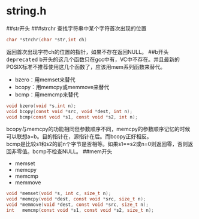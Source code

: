 string.h
============
##str开头
###strchr
查找字符串中某个字符首次出现的位置
```c
char *strchr(char *str,int ch)
```
返回首次出现字符ch的位置的指针，如果不存在返回NULL。
##b开头<kbd>deprecated</kbd>
b开头的这几个函数只在gcc中有，VC中不存在。并且最新的POSIX标准不推荐使用这几个函数了，应该用mem系列函数来替代。
* bzero：用memset来替代
* bcopy：用memcpy或memmove来替代
* bcmp：用memcmp来替代

```c
void bzero(void *s,int n);
void bcopy(const void *src, void *dest, int n);
void bcmp(const void *s1, const void *s2, int n);
```
bcopy与memcpy的功能相同但参数顺序不同，memcpy的参数顺序记忆的时候可以联想a=b。目的指针在，源指针在后。而bcopy正好相反。  
bcmp是比较s1和s2的前n个字节是否相等。如果s1==s2或n=0则返回零，否则返回非零值。bcmp不检查NULL。
##mem开头
* memset
* memcpy
* memcmp
* memmove

```c
void *memset(void *s, int c, size_t n);
void *memcpy(void *dest, const void *src, size_t n);
void *memmove(void *dest, const void *src, size_t n);
int   memcmp(const void *s1, const void *s2, size_t n);
```
